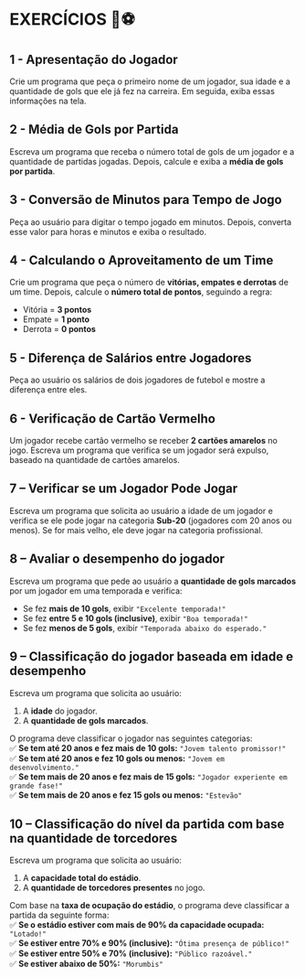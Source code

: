 # EXERCÍCIOS 🚀⚽

## 1 - Apresentação do Jogador 
Crie um programa que peça o primeiro nome de um jogador, sua idade e a quantidade de gols que ele já fez na carreira. Em seguida, exiba essas informações na tela.

## 2 - Média de Gols por Partida  
Escreva um programa que receba o número total de gols de um jogador e a quantidade de partidas jogadas. Depois, calcule e exiba a **média de gols por partida**.

## 3 - Conversão de Minutos para Tempo de Jogo 
Peça ao usuário para digitar o tempo jogado em minutos. Depois, converta esse valor para horas e minutos e exiba o resultado.  

## 4 - Calculando o Aproveitamento de um Time
Crie um programa que peça o número de **vitórias, empates e derrotas** de um time. Depois, calcule o **número total de pontos**, seguindo a regra:  
- Vitória = **3 pontos**  
- Empate = **1 ponto**  
- Derrota = **0 pontos**  

## 5 - Diferença de Salários entre Jogadores 
Peça ao usuário os salários de dois jogadores de futebol e mostre a diferença entre eles.  

## 6 - Verificação de Cartão Vermelho  
Um jogador recebe cartão vermelho se receber **2 cartões amarelos** no jogo. Escreva um programa que verifica se um jogador será expulso, baseado na quantidade de cartões amarelos.

## 7 – Verificar se um Jogador Pode Jogar  
Escreva um programa que solicita ao usuário a idade de um jogador e verifica se ele pode jogar na categoria **Sub-20** (jogadores com 20 anos ou menos). Se for mais velho, ele deve jogar na categoria profissional.

## 8 – Avaliar o desempenho do jogador 
Escreva um programa que pede ao usuário a **quantidade de gols marcados** por um jogador em uma temporada e verifica:  
- Se fez **mais de 10 gols**, exibir `"Excelente temporada!"`  
- Se fez **entre 5 e 10 gols (inclusive)**, exibir `"Boa temporada!"`  
- Se fez **menos de 5 gols**, exibir `"Temporada abaixo do esperado."`

## 9 – Classificação do jogador baseada em idade e desempenho
Escreva um programa que solicita ao usuário:  
1. A **idade** do jogador.  
2. A **quantidade de gols marcados**.  

O programa deve classificar o jogador nas seguintes categorias:  
✅ **Se tem até 20 anos e fez mais de 10 gols:** `"Jovem talento promissor!"`  
✅ **Se tem até 20 anos e fez 10 gols ou menos:** `"Jovem em desenvolvimento."`  
✅ **Se tem mais de 20 anos e fez mais de 15 gols:** `"Jogador experiente em grande fase!"`  
✅ **Se tem mais de 20 anos e fez 15 gols ou menos:** `"Estevão"`

## 10 – Classificação do nível da partida com base na quantidade de torcedores
Escreva um programa que solicita ao usuário:  
1. A **capacidade total do estádio**.  
2. A **quantidade de torcedores presentes** no jogo.  

Com base na **taxa de ocupação do estádio**, o programa deve classificar a partida da seguinte forma:  
✅ **Se o estádio estiver com mais de 90% da capacidade ocupada:** `"Lotado!"`  
✅ **Se estiver entre 70% e 90% (inclusive):** `"Ótima presença de público!"`  
✅ **Se estiver entre 50% e 70% (inclusive):** `"Público razoável."`  
✅ **Se estiver abaixo de 50%:** `"Morumbis"`